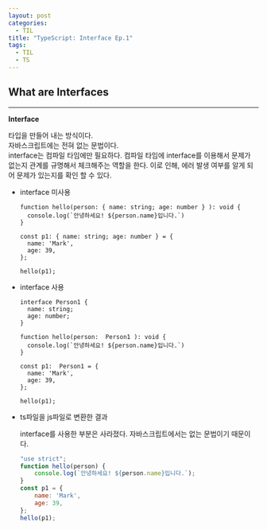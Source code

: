 ```yaml
---
layout: post
categories:
  - TIL
title: "TypeScript: Interface Ep.1"
tags:
  - TIL
  - TS
---
```


## __What are Interfaces__
---

**Interface**

타입을 만들어 내는 방식이다.  
자바스크립트에는 전혀 없는 문법이다.  
interface는 컴파일 타임에만 필요하다. 컴파일 타임에 interface를 이용해서 문제가 없는지 관계를 규명해서 체크해주는 역할을 한다. 이로 인해, 에러 발생 여부를 알게 되어 문제가 있는지를 확인 할 수 있다.

- interface 미사용
  
  ```tsx
  function hello(person: { name: string; age: number } ): void {
    console.log(`안녕하세요! ${person.name}입니다.`)
  }
  
  const p1: { name: string; age: number } = {
    name: 'Mark',
    age: 39,
  };
  
  hello(p1);
  ```
    
- interface 사용
    
  ```tsx
  interface Person1 {
    name: string; 
    age: number;
  }
  
  function hello(person:  Person1 ): void {
    console.log(`안녕하세요! ${person.name}입니다.`)
  }
  
  const p1:  Person1 = {
    name: 'Mark',
    age: 39,
  };
  
  hello(p1);
  ```
    
- ts파일을 js파일로 변환한 결과
    
  interface를 사용한 부분은 사라졌다. 자바스크립트에서는 없는 문법이기 때문이다.
  
  ```jsx
  "use strict";
  function hello(person) {
      console.log(`안녕하세요! ${person.name}입니다.`);
  }
  const p1 = {
      name: 'Mark',
      age: 39,
  };
  hello(p1);
  ```